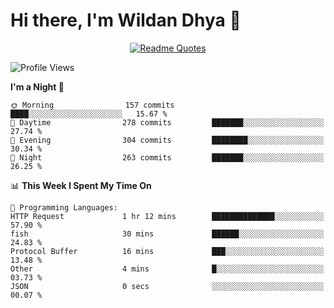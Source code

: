# Hi there, I'm Wildan Dhya 👋 

<div align="center">
  <a href="https://github.com/piyushsuthar/github-readme-quotes">
    <img src="https://quotes-github-readme.vercel.app/api?quote=Try%2C%20Fail%2C%20Retry&author=unknown&type=vertical&theme=dark" alt="Readme Quotes">
  </a>
</div>

<!--START_SECTION:waka-->
![Profile Views](http://img.shields.io/badge/Profile%20Views-6-blue)

**I'm a Night 🦉** 

```text
🌞 Morning                157 commits         ████░░░░░░░░░░░░░░░░░░░░░   15.67 % 
🌆 Daytime                278 commits         ███████░░░░░░░░░░░░░░░░░░   27.74 % 
🌃 Evening                304 commits         ████████░░░░░░░░░░░░░░░░░   30.34 % 
🌙 Night                  263 commits         ███████░░░░░░░░░░░░░░░░░░   26.25 % 
```


📊 **This Week I Spent My Time On** 

```text
💬 Programming Languages: 
HTTP Request             1 hr 12 mins        ██████████████░░░░░░░░░░░   57.90 % 
fish                     30 mins             ██████░░░░░░░░░░░░░░░░░░░   24.83 % 
Protocol Buffer          16 mins             ███░░░░░░░░░░░░░░░░░░░░░░   13.48 % 
Other                    4 mins              █░░░░░░░░░░░░░░░░░░░░░░░░   03.73 % 
JSON                     0 secs              ░░░░░░░░░░░░░░░░░░░░░░░░░   00.07 % 
```


<!--END_SECTION:waka-->

<!--## GitHub Stats-->
<!--![Top Languages](https://github-readme-stats.vercel.app/api/top-langs/?username=wildandhya&layout=compact&theme=dracula)-->











